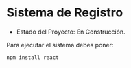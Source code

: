 <h1> Sistema de Registro</h1> 

- Estado del Proyecto: En Construcción.

Para ejecutar el sistema debes poner:

```npm install react```
